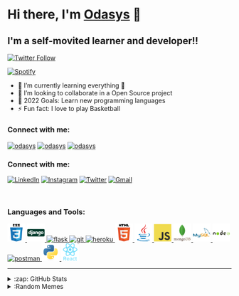  # Hi there, I'm [Odasys][linkedin] 👋 

## I'm a self-movited learner and developer!!
[![Twitter Follow](https://img.shields.io/twitter/follow/odasys?color=1DA1F2&logo=twitter&style=for-the-badge)](https://twitter.com/intent/follow?screen_name=odasys)


[![Spotify](https://odasysspotify.vercel.app/api/spotify)](https://open.spotify.com/user/odasys)


- 🌱 I’m currently learning everything 🤣
- 👯 I’m looking to collaborate in a Open Source project
- 🥅 2022 Goals: Learn new programming languages
- ⚡ Fun fact: I love to play Basketball


<h3 align="left">Connect with me:</h3>
<p align="left">
<a href="https://twitter.com/odasys" target="blank"><img align="center" src="https://raw.githubusercontent.com/rahuldkjain/github-profile-readme-generator/master/src/images/icons/Social/twitter.svg" alt="odasys" height="30" width="40" /></a>
<a href="https://linkedin.com/in/odasys" target="blank"><img align="center" src="https://raw.githubusercontent.com/rahuldkjain/github-profile-readme-generator/master/src/images/icons/Social/linked-in-alt.svg" alt="odasys" height="30" width="40" /></a>
<a href="https://instagram.com/odasys" target="blank"><img align="center" src="https://raw.githubusercontent.com/rahuldkjain/github-profile-readme-generator/master/src/images/icons/Social/instagram.svg" alt="odasys" height="30" width="40" /></a>
</p>

### Connect with me:

[![LinkedIn](https://img.shields.io/badge/linkedin-%230077B5.svg?style=for-the-badge&logo=linkedin&logoColor=white)][linkedin]
[![Instagram](https://img.shields.io/badge/<odasys>-%23E4405F.svg?style=for-the-badge&logo=Instagram&logoColor=white)][instagram]
[![Twitter](https://img.shields.io/badge/<odasys>-%231DA1F2.svg?style=for-the-badge&logo=Twitter&logoColor=white)][twitter]
[![Gmail](https://img.shields.io/badge/Gmail-D14836?style=for-the-badge&logo=gmail&logoColor=white)][gmail]


<br />

### Languages and Tools:

<p align="left"> <a href="https://www.w3schools.com/css/" target="_blank" rel="noreferrer"> <img src="https://raw.githubusercontent.com/devicons/devicon/master/icons/css3/css3-original-wordmark.svg" alt="css3" width="40" height="40"/> </a> <a href="https://www.djangoproject.com/" target="_blank" rel="noreferrer"> <img src="https://raw.githubusercontent.com/devicons/devicon/master/icons/django/django-original.svg" alt="django" width="40" height="40"/> </a> <a href="https://flask.palletsprojects.com/" target="_blank" rel="noreferrer"> <img src="https://www.vectorlogo.zone/logos/pocoo_flask/pocoo_flask-icon.svg" alt="flask" width="40" height="40"/> </a> <a href="https://git-scm.com/" target="_blank" rel="noreferrer"> <img src="https://www.vectorlogo.zone/logos/git-scm/git-scm-icon.svg" alt="git" width="40" height="40"/> </a> <a href="https://heroku.com" target="_blank" rel="noreferrer"> <img src="https://www.vectorlogo.zone/logos/heroku/heroku-icon.svg" alt="heroku" width="40" height="40"/> </a> <a href="https://www.w3.org/html/" target="_blank" rel="noreferrer"> <img src="https://raw.githubusercontent.com/devicons/devicon/master/icons/html5/html5-original-wordmark.svg" alt="html5" width="40" height="40"/> </a> <a href="https://www.java.com" target="_blank" rel="noreferrer"> <img src="https://raw.githubusercontent.com/devicons/devicon/master/icons/java/java-original.svg" alt="java" width="40" height="40"/> </a> <a href="https://developer.mozilla.org/en-US/docs/Web/JavaScript" target="_blank" rel="noreferrer"> <img src="https://raw.githubusercontent.com/devicons/devicon/master/icons/javascript/javascript-original.svg" alt="javascript" width="40" height="40"/> </a> <a href="https://www.mongodb.com/" target="_blank" rel="noreferrer"> <img src="https://raw.githubusercontent.com/devicons/devicon/master/icons/mongodb/mongodb-original-wordmark.svg" alt="mongodb" width="40" height="40"/> </a> <a href="https://www.mysql.com/" target="_blank" rel="noreferrer"> <img src="https://raw.githubusercontent.com/devicons/devicon/master/icons/mysql/mysql-original-wordmark.svg" alt="mysql" width="40" height="40"/> </a> <a href="https://nodejs.org" target="_blank" rel="noreferrer"> <img src="https://raw.githubusercontent.com/devicons/devicon/master/icons/nodejs/nodejs-original-wordmark.svg" alt="nodejs" width="40" height="40"/> </a> <a href="https://postman.com" target="_blank" rel="noreferrer"> <img src="https://www.vectorlogo.zone/logos/getpostman/getpostman-icon.svg" alt="postman" width="40" height="40"/> </a> <a href="https://www.python.org" target="_blank" rel="noreferrer"> <img src="https://raw.githubusercontent.com/devicons/devicon/master/icons/python/python-original.svg" alt="python" width="40" height="40"/> </a> <a href="https://reactjs.org/" target="_blank" rel="noreferrer"> <img src="https://raw.githubusercontent.com/devicons/devicon/master/icons/react/react-original-wordmark.svg" alt="react" width="40" height="40"/> </a> </p>

---

<details>
  <summary>:zap: GitHub Stats</summary>
 
  [![Visitors](https://visitor-badge.laobi.icu/badge?page_id=odasyss.odasyss)]
  ![Repos Badge](https://badges.pufler.dev/repos/odasyss)(https://badges.pufler.dev)
  
  [![Top Langs](https://github-readme-stats.vercel.app/api/top-langs/?username=odasyss&layout=compact)](https://github.com/odasyss/github-readme-stats)  

  ![Odasys's GitHub stats](https://github-readme-stats.vercel.app/api?username=odasyss&show_icons=true&theme=dracula)



</details>
<details>
  <summary>:Random Memes</summary>
  <img src='https://random-memer.herokuapp.com/' title="Meme" alt="Please refresh the page if the meme doesn't show up.">
</details>

[instagram]: https://instagram.com/odasys
[linkedin]: https://linkedin.com/in/odasys
[twitter]: https://twitter.com/odasys
[gmail]: mailto:odasyss@gmail.com
